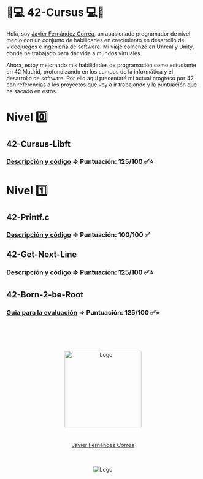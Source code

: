 # 📖💻 42-Cursus 💻📖
Hola, soy <a href="https://github.com/H0ll0wB01">Javier Fernández Correa</a>,  un apasionado programador de nivel medio con un conjunto de habilidades en crecimiento en desarrollo de videojuegos e ingeniería de software. Mi viaje comenzó en Unreal y Unity, donde he trabajado para dar vida a mundos virtuales. 

Ahora, estoy mejorando mis habilidades de programación como estudiante en 42 Madrid, profundizando en los campos de la informática y el desarrollo de software. Por ello aquí presentaré mi actual progreso por 42 con referencias a los proyectos que voy a ir trabajando y la puntuación que he sacado en estos.

# Nivel 0️⃣

## 42-Cursus-Libft
### [Descripción y código](https://github.com/H0ll0wB01/42-Cursus-Libft) => Puntuación: 125/100 ✅⭐

# Nivel 1️⃣

## 42-Printf.c
### [Descripción y código](https://github.com/H0ll0wB01/42-Cursus-Prinf) => Puntuación: 100/100 ✅

## 42-Get-Next-Line
### [Descripción y código](https://github.com/H0ll0wB01/42-Get-Next-Line) => Puntuación: 125/100 ✅⭐

## 42-Born-2-be-Root
### [Guia para la evaluación](https://github.com/H0ll0wB01/42-Born-2-be-Root/tree/main) => Puntuación: 125/100 ✅⭐

  <br/>
  <br/>
  <br/>

</div>

<br/>
<div align="center">
  <img src="https://avatars.githubusercontent.com/u/102600920?v=4" alt="Logo" width="200"/>
  <br/>
  <br/>
  <div style="margin: 20px 0 30px;">
  <a href="https://github.com/H0ll0wB01">Javier Fernández Correa</a>
  </div>
</div>
  <br/>
<div align="center">
  <img src="https://encrypted-tbn0.gstatic.com/images?q=tbn:ANd9GcTVInHuUPtp3uiEuvF0aYAkFBUzpnr65b2CDA&s" alt="Logo"/>
</div>
<br/>
</div>

